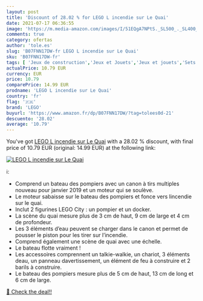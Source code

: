 ```yaml
---
layout: post
title: 'Discount of 28.02 % for LEGO L incendie sur Le Quai'
date: 2021-07-17 06:36:55
image: 'https://m.media-amazon.com/images/I/51EQgA7NPtS._SL500_._SL400_.jpg'
comments: true
category: ofertas
author: 'tole.es'
slug: 'B07FNN17DW-fr LEGO L incendie sur Le Quai'
sku: 'B07FNN17DW-fr'
tags: [ 'Jeux de construction','Jeux et Jouets','Jeux et jouets','Sets de jeux de construction','lego', ]
actualPrice: 10.79 EUR
currency: EUR
price: 10.79
comparePrice: 14.99 EUR
prodname: 'LEGO L incendie sur Le Quai'
country: 'fr'
flag: '🇫🇷'
brand: 'LEGO'
buyurl: 'https://www.amazon.fr/dp/B07FNN17DW/?tag=tolees0d-21'
descuento: '28.02'
average: '10.79'
---
```


You've got [LEGO L incendie sur Le Quai](https://www.amazon.fr/dp/B07FNN17DW/?tag=tolees0d-21) with a  28.02 % discount, with final price of 10.79 EUR (original: 14.99 EUR) at the following link:

[![LEGO L incendie sur Le Quai](https://m.media-amazon.com/images/I/51EQgA7NPtS._SL500_._SL400_.jpg)](https://www.amazon.fr/dp/B07FNN17DW/?tag=tolees0d-21)

ℹ️:

- Comprend un bateau des pompiers avec un canon à tirs multiples nouveau pour janvier 2019 et un moteur qui se soulève.
- Le moteur sabaisse sur le bateau des pompiers et fonce vers lincendie sur le quai.
- Inclut 2 figurines LEGO City : un pompier et un docker.
- La scène du quai mesure plus de 3 cm de haut, 9 cm de large et 4 cm de profondeur.
- Les 3 éléments d’eau peuvent se charger dans le canon et permet de pousser le piston pour les tirer sur l’incendie.
- Comprend également une scène de quai avec une échelle.
- Le bateau flotte vraiment !
- Les accessoires comprennent un talkie-walkie, un chariot, 3 éléments deau, un panneau davertissement, un élément de feu à construire et 2 barils à construire.
- Le bateau des pompiers mesure plus de 5 cm de haut, 13 cm de long et 6 cm de large.

[🛒 Check the deal!!](https://www.amazon.fr/dp/B07FNN17DW/?tag=tolees0d-21)
